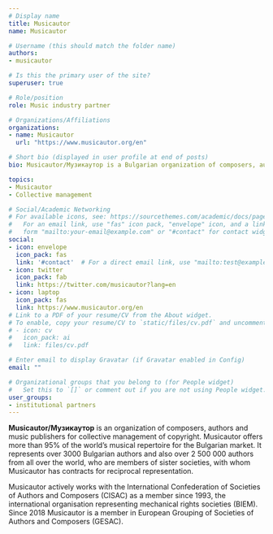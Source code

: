 ```yaml
---
# Display name
title: Musicautor
name: Musicautor

# Username (this should match the folder name)
authors:
- musicautor

# Is this the primary user of the site?
superuser: true

# Role/position
role: Music industry partner

# Organizations/Affiliations
organizations:
- name: Musicautor
  url: "https://www.musicautor.org/en"  

# Short bio (displayed in user profile at end of posts)
bio: Musicautor/Музикаутор is a Bulgarian organization of composers, authors and music publishers for collective management of copyright.

topics:
- Musicautor
- Collective management

# Social/Academic Networking
# For available icons, see: https://sourcethemes.com/academic/docs/page-builder/#icons
#   For an email link, use "fas" icon pack, "envelope" icon, and a link in the
#   form "mailto:your-email@example.com" or "#contact" for contact widget.
social:
- icon: envelope
  icon_pack: fas
  link: '#contact'  # For a direct email link, use "mailto:test@example.org".
- icon: twitter
  icon_pack: fab
  link: https://twitter.com/musicautor?lang=en
- icon: laptop
  icon_pack: fas
  link: https://www.musicautor.org/en
# Link to a PDF of your resume/CV from the About widget.
# To enable, copy your resume/CV to `static/files/cv.pdf` and uncomment the lines below.
# - icon: cv
#   icon_pack: ai
#   link: files/cv.pdf

# Enter email to display Gravatar (if Gravatar enabled in Config)
email: ""

# Organizational groups that you belong to (for People widget)
#   Set this to `[]` or comment out if you are not using People widget.
user_groups:
- institutional partners
---
```


**Musicautor/Музикаутор** is an organization of composers, authors and music publishers for collective management of copyright. Musicautor offers more than 95% of the world’s musical repertoire for the Bulgarian market. It represents over 3000 Bulgarian authors and also over 2 500 000 authors from all over the world, who are members of sister societies, with whom Musicautor has contracts for reciprocal representation.

Musicautor actively works with the International Confederation of Societies of Authors and Composers (CISAC) as a member since 1993, the international organisation representing mechanical rights societies (BIEM). Since 2018 Musicautor is a member in European Grouping of Societies of Authors and Composers (GESAC).